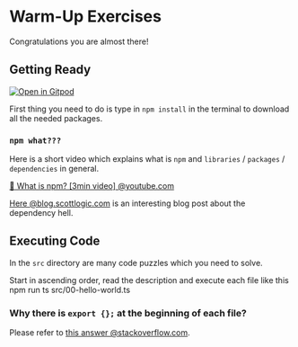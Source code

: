 # Warm-Up Exercises

Congratulations you are almost there!

## Getting Ready

[![Open in Gitpod](https://gitpod.io/button/open-in-gitpod.svg)](https://gitpod.io/#https://github.com/codelex-io/prep-course-day-one)

First thing you need to do is type in `npm install` in the terminal to download all the needed packages.

### `npm what???`

Here is a short video which explains what is `npm` and `libraries` / `packages` / `dependencies` in general.

[🍿 What is npm? [3min video] @youtube.com](https://www.youtube.com/watch?v=pa4dc480Apo)

[Here @blog.scottlogic.com](https://blog.scottlogic.com/2020/12/22/software-crisis.html) is an interesting blog post about the dependency hell.

## Executing Code

In the `src` directory are many code puzzles which you need to solve.

Start in ascending order, read the description and execute each file like this 
npm run ts src/00-hello-world.ts

### Why there is `export {};` at the beginning of each file?

Please refer to [this answer @stackoverflow.com](https://stackoverflow.com/questions/40900791/cannot-redeclare-block-scoped-variable-in-unrelated-files).

